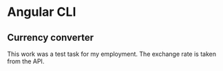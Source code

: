 # Angular CLI

## Currency converter

This work was a test task for my employment. The exchange rate is taken from the API.
